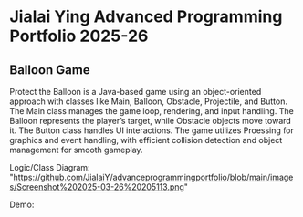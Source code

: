 # Jialai Ying Advanced Programming Portfolio 2025-26
## Balloon Game
Protect the Balloon is a Java-based game using an object-oriented approach with classes like Main, Balloon, Obstacle, Projectile, and Button. The Main class manages the game loop, rendering, and input handling. The Balloon represents the player’s target, while Obstacle objects move toward it. The Button class handles UI interactions. The game utilizes Proessing for graphics and event handling, with efficient collision detection and object management for smooth gameplay.

Logic/Class Diagram:
"https://github.com/JialaiY/advanceprogrammingportfolio/blob/main/images/Screenshot%202025-03-26%20205113.png"

Demo:
